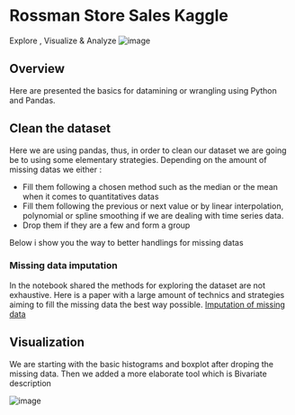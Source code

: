 # Rossman Store Sales Kaggle 
Explore , Visualize & Analyze
![image](https://user-images.githubusercontent.com/45148200/50256410-7fa70080-03f6-11e9-8ed2-8f1efece1f88.png)

## Overview
Here are presented the basics for datamining or wrangling using Python and Pandas.

## Clean the dataset
Here we are using pandas, thus, in order to clean our dataset we are going be to using some elementary strategies.
Depending on the amount of missing datas we either :

- Fill them following a chosen method such as the median or the mean when it comes to quantitatives datas
- Fill them following the previous or next value or by linear interpolation, polynomial or spline smoothing if we are dealing with time series data.
- Drop them if they are a few and form a group

Below i show you the way to better handlings for missing datas
### Missing data imputation
In the notebook shared the methods for exploring the dataset are not exhaustive.
Here is a paper with a large amount of technics and strategies aiming to fill the missing data the best way possible.
[Imputation of missing data](http://wikistat.fr/pdf/st-m-app-idm.pdf)

## Visualization
We are starting with the basic histograms and boxplot after droping the missing data.
Then we added a more elaborate tool which is Bivariate description

![image](https://user-images.githubusercontent.com/45148200/50256659-96018c00-03f7-11e9-9a3f-2219e29536cd.png)
